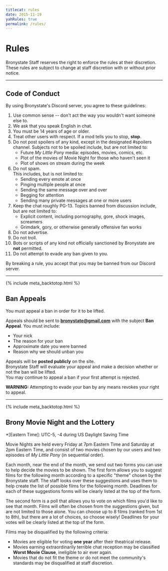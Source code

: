 ```yaml
---
titlecat: rules
date: 2015-11-19
yahRules: true
permalink: /rules/
---
```


# Rules

Bronystate Staff reserves the right to enforce the rules at their discretion.
These rules are subject to change at staff discretion with or without prior notice.

* * * * *

## Code of Conduct

By using Bronystate's Discord server, you agree to these guidelines:

 1. Use common sense -- don't act the way you wouldn't want someone else to.
 2. We ask that you speak English in chat.
 3. You must be 14 years of age or older.
 4. Treat other users with respect. If a mod tells you to stop, **stop**.
 5. Do not post spoilers of any kind, except in the designated #spoilers channel.
    Subjects not to be spoiled include, but are not limited to:
    - Future *My Little Pony* media: episodes, movies, comics, etc.
    - Plot of the movies of Movie Night for those who haven't seen it
    - Plot of shows on stream during the week
 6. Do not spam.  
    This includes, but is not limited to:
    - Sending every emote at once
    - Pinging multiple people at once
    - Sending the same message over and over
    - Begging for attention
    - Sending many private messages at one or more users
 7. Keep the chat roughly PG-13.
    Topics banned from discussion include, but are not limited to:
    - Explicit content, including pornography, gore, shock images, screamers
    - Grimdark, gory, or otherwise generally offensive fan works
 8. Do not advertise.
 9. Do not troll.
10. Bots or scripts of any kind not officially sanctioned by Bronystate are **not** permitted.  
11. Do not attempt to evade any ban given to you.

By breaking a rule, you accept that you may be banned from our Discord server.

* * * * *
{% include meta_backtotop.html %}

## Ban Appeals

You must appeal a ban in order for it to be lifted.

Appeals should be sent to **bronystate@gmail.com** with the subject **Ban Appeal**. You must include:

 - Your nick
 - The reason for your ban
 - Approximate date you were banned
 - Reason why we should unban you

Appeals will be **posted publicly** on the site.  
Bronystate Staff will evaluate your appeal and make a decision whether or not the ban will be lifted.  
You may continue to appeal a ban if your first attempt is rejected.

**WARNING:** Attempting to evade your ban by any means revokes your right to appeal.

* * * * *
{% include meta_backtotop.html %}

## Brony Movie Night and the Lottery

*[Eastern Time]: UTC-5, -4 during US Daylight Saving Time

Movie Nights are held every Friday at 7pm Eastern Time and Saturday at 2pm Eastern Time, and consist of two
movies chosen by our users and two episodes of *My Little Pony* (in sequential order).

Each month, near the end of the month, we send out two forms you can use to help decide the movies to be shown.
The first form allows you to suggest films for the following month according to a specific "theme" chosen by the
Bronystate staff.  The staff looks over these suggestions and uses them to help create the list of possible films for
the following month.  Deadlines for each of these suggestions forms will be clearly listed at the top of the form.
 
The second form is a poll that allows you to vote on which films you'd like to see that month.  Films will often be
chosen from the suggestions given, but are not limited to those alone.  You can choose up to 8 films (ranked from 1st
to 8th), but there are a lot of choices, so choose wisely!  Deadlines for your votes will be clearly listed at the
top of the form.

Films may be disqualified by the following criteria:

 - Movies are eligible for voting **one year** after their theatrical release.
 - Movies earning extraordinarily terrible chat reception may be classified **Worst Movie Clause**, ineligible to air ever again.
 - Movies that do not fit the theme or do not meet the community's standards may be disqualified at staff discretion.
